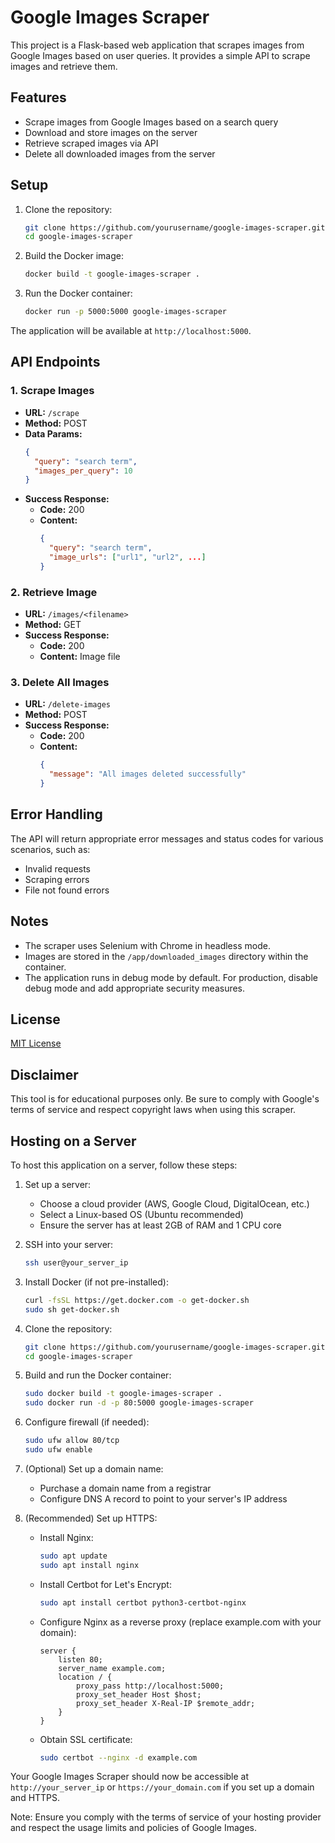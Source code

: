 # Google Images Scraper

This project is a Flask-based web application that scrapes images from Google Images based on user queries. It provides a simple API to scrape images and retrieve them.

## Features

- Scrape images from Google Images based on a search query
- Download and store images on the server
- Retrieve scraped images via API
- Delete all downloaded images from the server

## Setup

1. Clone the repository:

   ```bash
   git clone https://github.com/yourusername/google-images-scraper.git
   cd google-images-scraper
   ```

2. Build the Docker image:

   ```bash
   docker build -t google-images-scraper .
   ```

3. Run the Docker container:

   ```bash
   docker run -p 5000:5000 google-images-scraper
   ```

The application will be available at `http://localhost:5000`.

## API Endpoints

### 1. Scrape Images

- **URL:** `/scrape`
- **Method:** POST
- **Data Params:**
  ```json
  {
    "query": "search term",
    "images_per_query": 10
  }
  ```
- **Success Response:**
  - **Code:** 200
  - **Content:**
    ```json
    {
      "query": "search term",
      "image_urls": ["url1", "url2", ...]
    }
    ```

### 2. Retrieve Image

- **URL:** `/images/<filename>`
- **Method:** GET
- **Success Response:**
  - **Code:** 200
  - **Content:** Image file

### 3. Delete All Images

- **URL:** `/delete-images`
- **Method:** POST
- **Success Response:**
  - **Code:** 200
  - **Content:**
    ```json
    {
      "message": "All images deleted successfully"
    }
    ```

## Error Handling

The API will return appropriate error messages and status codes for various scenarios, such as:

- Invalid requests
- Scraping errors
- File not found errors

## Notes

- The scraper uses Selenium with Chrome in headless mode.
- Images are stored in the `/app/downloaded_images` directory within the container.
- The application runs in debug mode by default. For production, disable debug mode and add appropriate security measures.

## License

[MIT License](LICENSE)

## Disclaimer

This tool is for educational purposes only. Be sure to comply with Google's terms of service and respect copyright laws when using this scraper.

## Hosting on a Server

To host this application on a server, follow these steps:

1. Set up a server:

   - Choose a cloud provider (AWS, Google Cloud, DigitalOcean, etc.)
   - Select a Linux-based OS (Ubuntu recommended)
   - Ensure the server has at least 2GB of RAM and 1 CPU core

2. SSH into your server:

   ```bash
   ssh user@your_server_ip
   ```

3. Install Docker (if not pre-installed):

   ```bash
   curl -fsSL https://get.docker.com -o get-docker.sh
   sudo sh get-docker.sh
   ```

4. Clone the repository:

   ```bash
   git clone https://github.com/yourusername/google-images-scraper.git
   cd google-images-scraper
   ```

5. Build and run the Docker container:

   ```bash
   sudo docker build -t google-images-scraper .
   sudo docker run -d -p 80:5000 google-images-scraper
   ```

6. Configure firewall (if needed):

   ```bash
   sudo ufw allow 80/tcp
   sudo ufw enable
   ```

7. (Optional) Set up a domain name:

   - Purchase a domain name from a registrar
   - Configure DNS A record to point to your server's IP address

8. (Recommended) Set up HTTPS:
   - Install Nginx:
     ```bash
     sudo apt update
     sudo apt install nginx
     ```
   - Install Certbot for Let's Encrypt:
     ```bash
     sudo apt install certbot python3-certbot-nginx
     ```
   - Configure Nginx as a reverse proxy (replace example.com with your domain):
     ```nginx
     server {
         listen 80;
         server_name example.com;
         location / {
             proxy_pass http://localhost:5000;
             proxy_set_header Host $host;
             proxy_set_header X-Real-IP $remote_addr;
         }
     }
     ```
   - Obtain SSL certificate:
     ```bash
     sudo certbot --nginx -d example.com
     ```

Your Google Images Scraper should now be accessible at `http://your_server_ip` or `https://your_domain.com` if you set up a domain and HTTPS.

Note: Ensure you comply with the terms of service of your hosting provider and respect the usage limits and policies of Google Images.
